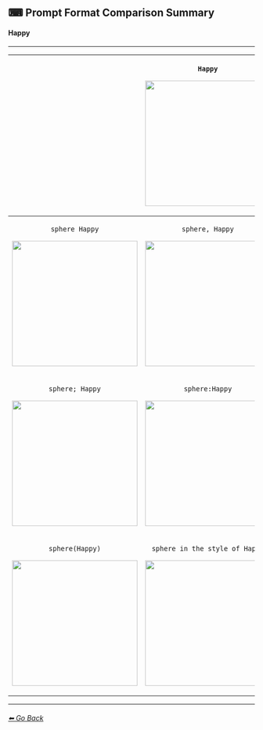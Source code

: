 ## ⌨ Prompt Format Comparison Summary
#### Happy

---

|  | <p>```Happy```</p><p><img src="https://github.com/willwulfken/MidJourney-Styles-and-Keywords/blob/main/Images/Summary%20Images/Prompt%20Format%20Comparison/Happy.png?raw=true" width="256" /></p> |  |
| :----: | :----: | :----: |
| <p>```sphere Happy```</p><p><img src="https://github.com/willwulfken/MidJourney-Styles-and-Keywords/blob/main/Images/Summary%20Images/Prompt%20Format%20Comparison/sphere_Happy.png?raw=true" width="256" /></p> | <p>```sphere, Happy```</p><p><img src="https://github.com/willwulfken/MidJourney-Styles-and-Keywords/blob/main/Images/Summary%20Images/Prompt%20Format%20Comparison/sphere-Happy.png?raw=true" width="256" /></p> | <p>```Happy sphere```</p><p><img src="https://github.com/willwulfken/MidJourney-Styles-and-Keywords/blob/main/Images/Summary%20Images/Prompt%20Format%20Comparison/Happy_sphere.png?raw=true" width="256" /></p> |
| <p>```sphere; Happy```</p><p><img src="https://github.com/willwulfken/MidJourney-Styles-and-Keywords/blob/main/Images/Summary%20Images/Prompt%20Format%20Comparison/sphere-semicolon-Happy.png?raw=true" width="256" /></p> | <p>```sphere:Happy```</p><p><img src="https://github.com/willwulfken/MidJourney-Styles-and-Keywords/blob/main/Images/Summary%20Images/Prompt%20Format%20Comparison/sphere-colon-Happy.png?raw=true" width="256" /></p> | <p>```sphere - Happy```</p><p><img src="https://github.com/willwulfken/MidJourney-Styles-and-Keywords/blob/main/Images/Summary%20Images/Prompt%20Format%20Comparison/sphere_-_Happy.png?raw=true" width="256" /></p> |
| <p>```sphere(Happy)```</p><p><img src="https://github.com/willwulfken/MidJourney-Styles-and-Keywords/blob/main/Images/Summary%20Images/Prompt%20Format%20Comparison/sphere(Happy).png?raw=true" width="256" /></p> | <p>```sphere in the style of Happy```</p><p><img src="https://github.com/willwulfken/MidJourney-Styles-and-Keywords/blob/main/Images/Summary%20Images/Prompt%20Format%20Comparison/sphere_inthestyleofHappy.png?raw=true" width="256" /></p> | - |

---
###### [⬅ Go Back](https://github.com/willwulfken/MidJourney-Styles-and-Keywords-Reference/blob/main/Summary%20Pages/Prompt_Format_Comparison.md)